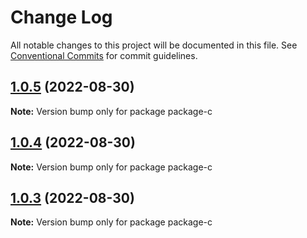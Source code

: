 # Change Log

All notable changes to this project will be documented in this file.
See [Conventional Commits](https://conventionalcommits.org) for commit guidelines.

## [1.0.5](https://github.com/lisanfu/lerna-demo/compare/package-c@1.0.4...package-c@1.0.5) (2022-08-30)

**Note:** Version bump only for package package-c





## [1.0.4](https://github.com/lisanfu/lerna-demo/compare/package-c@1.0.3...package-c@1.0.4) (2022-08-30)

**Note:** Version bump only for package package-c





## [1.0.3](https://github.com/lisanfu/lerna-demo/compare/package-c@1.0.2...package-c@1.0.3) (2022-08-30)

**Note:** Version bump only for package package-c
